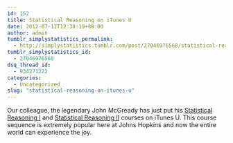 ```yaml
---
id: 152
title: Statistical Reasoning on iTunes U
date: 2012-07-12T12:38:19+00:00
author: admin
tumblr_simplystatistics_permalink:
  - http://simplystatistics.tumblr.com/post/27046976568/statistical-reasoning-on-itunes-u
tumblr_simplystatistics_id:
  - 27046976568
dsq_thread_id:
  - 934271222
categories:
  - Uncategorized
slug: "statistical-reasoning-on-itunes-u"
---
```

Our colleague, the legendary John McGready has just put his <a href="http://itunes.apple.com/us/course/statistical-reasoning-i/id535928182" target="_blank">Statistical Reasoning I</a> and <a href="http://itunes.apple.com/us/course/statistical-reasoning-ii/id538088324" target="_blank">Statistical Reasoning II</a> courses on iTunes U. This course sequence is extremely popular here at Johns Hopkins and now the entire world can experience the joy.
